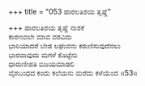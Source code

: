 +++
title = "053 ಹಾರಲತಿಶಯ ತೃಷ್ಣೆ"

+++
ಹಾರಲತಿಶಯ ತೃಷ್ಣೆ ನಾಶಕೆ  
ಕಾರಣವಲೇ ಮಾವ ವರವಿದು  
ಭಾರಿಯಾದರೆ ಬೇಡ ಲಘುವನು ಕರುಣಿಸುವುದೆನಲು  
ಭಾರವಾವುದು ಮಗಳೆ ಕೊಟ್ಟೆನು  
ಧಾರುಣೀಪತಿ ಬಿಜಯಮಾಡಲಿ  
ವೈರಬಂಧದ ಕಂದು ಕಲೆಯನು ಮರೆದು ಕಳೆಯೆಂದ     ॥53॥